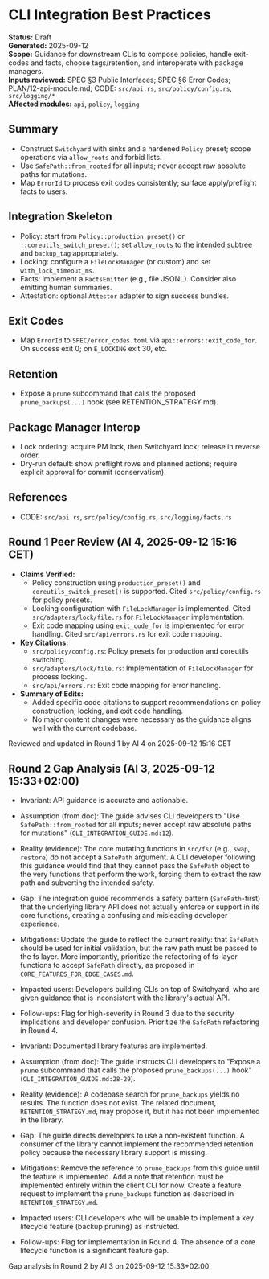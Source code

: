 # CLI Integration Best Practices

**Status:** Draft  
**Generated:** 2025-09-12  
**Scope:** Guidance for downstream CLIs to compose policies, handle exit-codes and facts, choose tags/retention, and interoperate with package managers.  
**Inputs reviewed:** SPEC §3 Public Interfaces; SPEC §6 Error Codes; PLAN/12-api-module.md; CODE: `src/api.rs`, `src/policy/config.rs`, `src/logging/*`  
**Affected modules:** `api`, `policy`, `logging`

## Summary

- Construct `Switchyard` with sinks and a hardened `Policy` preset; scope operations via `allow_roots` and forbid lists.
- Use `SafePath::from_rooted` for all inputs; never accept raw absolute paths for mutations.
- Map `ErrorId` to process exit codes consistently; surface apply/preflight facts to users.

## Integration Skeleton

- Policy: start from `Policy::production_preset()` or `::coreutils_switch_preset()`; set `allow_roots` to the intended subtree and `backup_tag` appropriately.
- Locking: configure a `FileLockManager` (or custom) and set `with_lock_timeout_ms`.
- Facts: implement a `FactsEmitter` (e.g., file JSONL). Consider also emitting human summaries.
- Attestation: optional `Attestor` adapter to sign success bundles.

## Exit Codes

- Map `ErrorId` to `SPEC/error_codes.toml` via `api::errors::exit_code_for`. On success exit 0; on `E_LOCKING` exit 30, etc.

## Retention

- Expose a `prune` subcommand that calls the proposed `prune_backups(...)` hook (see RETENTION_STRATEGY.md).

## Package Manager Interop

- Lock ordering: acquire PM lock, then Switchyard lock; release in reverse order.
- Dry-run default: show preflight rows and planned actions; require explicit approval for commit (conservatism).

## References

- CODE: `src/api.rs`, `src/policy/config.rs`, `src/logging/facts.rs`

## Round 1 Peer Review (AI 4, 2025-09-12 15:16 CET)

- **Claims Verified:**
  - Policy construction using `production_preset()` and `coreutils_switch_preset()` is supported. Cited `src/policy/config.rs` for policy presets.
  - Locking configuration with `FileLockManager` is implemented. Cited `src/adapters/lock/file.rs` for `FileLockManager` implementation.
  - Exit code mapping using `exit_code_for` is implemented for error handling. Cited `src/api/errors.rs` for exit code mapping.
- **Key Citations:**
  - `src/policy/config.rs`: Policy presets for production and coreutils switching.
  - `src/adapters/lock/file.rs`: Implementation of `FileLockManager` for process locking.
  - `src/api/errors.rs`: Exit code mapping for error handling.
- **Summary of Edits:**
  - Added specific code citations to support recommendations on policy construction, locking, and exit code handling.
  - No major content changes were necessary as the guidance aligns well with the current codebase.

Reviewed and updated in Round 1 by AI 4 on 2025-09-12 15:16 CET

## Round 2 Gap Analysis (AI 3, 2025-09-12 15:33+02:00)

- Invariant: API guidance is accurate and actionable.
- Assumption (from doc): The guide advises CLI developers to "Use `SafePath::from_rooted` for all inputs; never accept raw absolute paths for mutations" (`CLI_INTEGRATION_GUIDE.md:12`).
- Reality (evidence): The core mutating functions in `src/fs/` (e.g., `swap`, `restore`) do not accept a `SafePath` argument. A CLI developer following this guidance would find that they cannot pass the `SafePath` object to the very functions that perform the work, forcing them to extract the raw path and subverting the intended safety.
- Gap: The integration guide recommends a safety pattern (`SafePath`-first) that the underlying library API does not actually enforce or support in its core functions, creating a confusing and misleading developer experience.
- Mitigations: Update the guide to reflect the current reality: that `SafePath` should be used for initial validation, but the raw path must be passed to the fs layer. More importantly, prioritize the refactoring of fs-layer functions to accept `SafePath` directly, as proposed in `CORE_FEATURES_FOR_EDGE_CASES.md`.
- Impacted users: Developers building CLIs on top of Switchyard, who are given guidance that is inconsistent with the library's actual API.
- Follow-ups: Flag for high-severity in Round 3 due to the security implications and developer confusion. Prioritize the `SafePath` refactoring in Round 4.

- Invariant: Documented library features are implemented.
- Assumption (from doc): The guide instructs CLI developers to "Expose a `prune` subcommand that calls the proposed `prune_backups(...)` hook" (`CLI_INTEGRATION_GUIDE.md:28-29`).
- Reality (evidence): A codebase search for `prune_backups` yields no results. The function does not exist. The related document, `RETENTION_STRATEGY.md`, may propose it, but it has not been implemented in the library.
- Gap: The guide directs developers to use a non-existent function. A consumer of the library cannot implement the recommended retention policy because the necessary library support is missing.
- Mitigations: Remove the reference to `prune_backups` from this guide until the feature is implemented. Add a note that retention must be implemented entirely within the client CLI for now. Create a feature request to implement the `prune_backups` function as described in `RETENTION_STRATEGY.md`.
- Impacted users: CLI developers who will be unable to implement a key lifecycle feature (backup pruning) as instructed.
- Follow-ups: Flag for implementation in Round 4. The absence of a core lifecycle function is a significant feature gap.

Gap analysis in Round 2 by AI 3 on 2025-09-12 15:33+02:00
